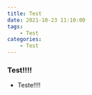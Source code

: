 ```yaml
---
title: Test
date: 2021-10-23 11:10:00
tags:
    - Test
categories:
    - Test
---
```


### Test!!!!

-   Teste!!!!
